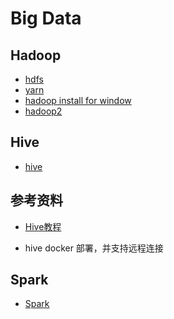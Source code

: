 # Big Data 

## Hadoop

- [hdfs](./hadoop/chapter1-hadoop-hdfs.md)
- [yarn](./hadoop/chapter2-hadoop-yarn.md)
- [hadoop install for window](./hadoop/chapter3-hadoop-install-for-window.md)
- [hadoop2](./hadoop/chapter4-hadoop2.md)

## Hive

- [hive](./hive/chapter5-hive.md)
<!-- - [hive sql](./hive/chapter6-hive-sql.md) -->

## 参考资料

- [Hive教程](https://developer.aliyun.com/article/1379249)

- hive docker 部署，并支持远程连接

## Spark

- [Spark](./spark/readme.md)

